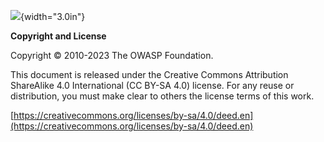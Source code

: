 ![](../../../images/OWASP-logo.jpg){width="3.0in"}

**Copyright and License**

Copyright © 2010-2023 The OWASP Foundation.

This document is released under the Creative Commons Attribution
ShareAlike 4.0 International (CC BY-SA 4.0) license. For any reuse or distribution, you must make
clear to others the license terms of this work.

[https://creativecommons.org/licenses/by-sa/4.0/deed.en](https://creativecommons.org/licenses/by-sa/4.0/deed.en)
